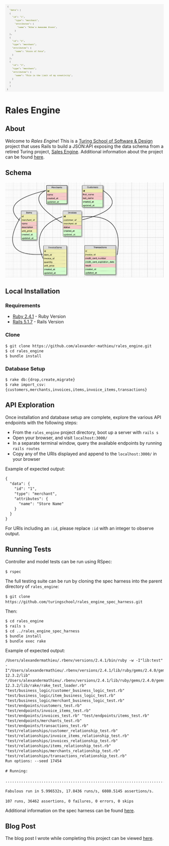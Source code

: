 ![Rales Engine Screenshot](/rales_engine_screenshot.png?raw=true "Rales Engine Screenshot")

# Rales Engine
## About
Welcome to _Rales Engine_! This is a [Turing School of Software & Design](https://turing.io/) project that uses Rails to build a JSON:API exposing the data schema from a retired Turing project, [Sales Engine](https://github.com/turingschool-examples/sales_engine/tree/master/data). Additional information about the project can be found [here](https://backend.turing.io/module3/projects/rails_engine#learning-goals).

## Schema
![Rales Engine Schema](/rales_engine_schema.png?raw=true "Rales Engine Schema")

## Local Installation
### Requirements
 * [Ruby 2.4.1](https://www.ruby-lang.org/en/downloads/) - Ruby Version
 * [Rails 5.1.7](https://rubyonrails.org/) - Rails Version

### Clone
```
$ git clone https://github.com/alexander-mathieu/rales_engine.git
$ cd rales_engine
$ bundle install
```

### Database Setup
```
$ rake db:{drop,create,migrate}
$ rake import_csv:{customers,merchants,invoices,items,invoice_items,transactions}
```

## API Exploration
Once installation and database setup are complete, explore the various API endpoints with the following steps:

 * From the `rales_engine` project directory, boot up a server with `rails s`
 * Open your browser, and visit `localhost:3000/`
 * In a separate terminal window, query the available endpoints by running `rails routes`
 * Copy any of the URIs displayed and append to the `localhost:3000/` in your browser

Example of expected output:
```
{
  "data": {
    "id": "1",
    "type": "merchant",
    "attributes": {
      "name": "Store Name"
    }
  }
}
```

For URIs including an `:id`, please replace `:id` with an integer to observe output.

## Running Tests
Controller and model tests can be run using RSpec:

`$ rspec`

The full testing suite can be run by cloning the spec harness into the parent directory of `rales_engine`:

`$ git clone https://github.com/turingschool/rales_engine_spec_harness.git`

Then:
```
$ cd rales_engine
$ rails s
$ cd ../rales_engine_spec_harness
$ bundle install
$ bundle exec rake
```

Example of expected output:
```
/Users/alexandermathieu/.rbenv/versions/2.4.1/bin/ruby -w -I"lib:test" -I"/Users/alexandermathieu/.rbenv/versions/2.4.1/lib/ruby/gems/2.4.0/gems/rake-12.3.2/lib" "/Users/alexandermathieu/.rbenv/versions/2.4.1/lib/ruby/gems/2.4.0/gems/rake-12.3.2/lib/rake/rake_test_loader.rb" "test/business_logic/customer_business_logic_test.rb" "test/business_logic/item_business_logic_test.rb" "test/business_logic/merchant_business_logic_test.rb" "test/endpoints/customers_test.rb" "test/endpoints/invoice_items_test.rb" "test/endpoints/invoices_test.rb" "test/endpoints/items_test.rb" "test/endpoints/merchants_test.rb" "test/endpoints/transactions_test.rb" "test/relationships/customer_relationship_test.rb" "test/relationships/invoice_items_relationship_test.rb" "test/relationships/invoices_relationship_test.rb" "test/relationships/items_relationship_test.rb" "test/relationships/merchants_relationship_test.rb" "test/relationships/transactions_relationship_test.rb"
Run options: --seed 17454

# Running:

...........................................................................................................

Fabulous run in 5.996532s, 17.8436 runs/s, 6080.5145 assertions/s.

107 runs, 36462 assertions, 0 failures, 0 errors, 0 skips
```

Additional information on the spec harness can be found [here](https://github.com/turingschool/rales_engine_spec_harness).

## Blog Post

The blog post I wrote while completing this project can be viewed [here](https://medium.com/@alexander_mathieu/from-views-to-apis-with-ruby-on-rails-378ec8c325e5).
